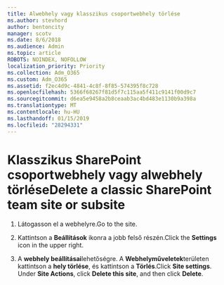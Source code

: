 ```yaml
---
title: Alwebhely vagy klasszikus csoportwebhely törlése
ms.author: stevhord
author: bentoncity
manager: scotv
ms.date: 8/6/2018
ms.audience: Admin
ms.topic: article
ROBOTS: NOINDEX, NOFOLLOW
localization_priority: Priority
ms.collection: Adm_O365
ms.custom: Adm_O365
ms.assetid: f2ec4d9c-4841-4c8f-8f85-574395f8c728
ms.openlocfilehash: 5366f68267f81d5f7c115aa5f411c9141f00d9c7
ms.sourcegitcommit: d6ea5e9458a2b8ceaab3ac4bd483e1130b9a398a
ms.translationtype: MT
ms.contentlocale: hu-HU
ms.lasthandoff: 01/15/2019
ms.locfileid: "28294331"
---
```

# <a name="delete-a-classic-sharepoint-team-site-or-subsite"></a><span data-ttu-id="0ae3f-102">Klasszikus SharePoint csoportwebhely vagy alwebhely törlése</span><span class="sxs-lookup"><span data-stu-id="0ae3f-102">Delete a classic SharePoint team site or subsite</span></span>

1. <span data-ttu-id="0ae3f-103">Látogasson el a webhelyre.</span><span class="sxs-lookup"><span data-stu-id="0ae3f-103">Go to the site.</span></span>
    
2. <span data-ttu-id="0ae3f-104">Kattintson a **Beállítások** ikonra a jobb felső részén.</span><span class="sxs-lookup"><span data-stu-id="0ae3f-104">Click the **Settings** icon in the upper right.</span></span> 
    
3. <span data-ttu-id="0ae3f-p101">A **webhely beállításai**lehetőségre. A **Webhelyműveletek**területen kattintson a **hely törlése**, és kattintson a **Törlés**.</span><span class="sxs-lookup"><span data-stu-id="0ae3f-p101">Click **Site settings**. Under **Site Actions**, click **Delete this site**, and then click **Delete**.</span></span>
    

